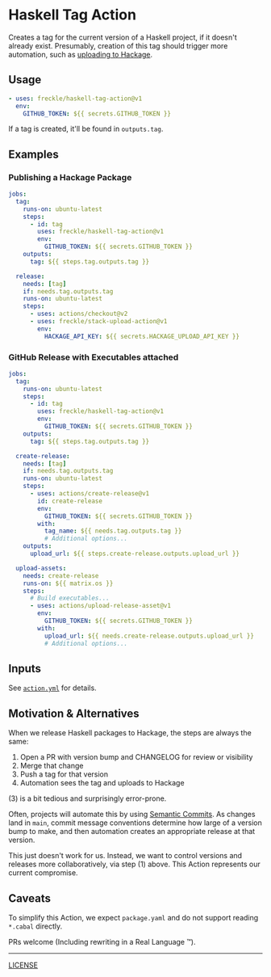 # Haskell Tag Action

Creates a tag for the current version of a Haskell project, if it doesn't
already exist. Presumably, creation of this tag should trigger more automation,
such as [uploading to Hackage][stack-upload-action].

[stack-upload-action]: https://github.com/freckle/stack-upload-action

## Usage

```yaml
- uses: freckle/haskell-tag-action@v1
  env:
    GITHUB_TOKEN: ${{ secrets.GITHUB_TOKEN }}
```

If a tag is created, it'll be found in `outputs.tag`.

## Examples

### Publishing a Hackage Package

```yaml
jobs:
  tag:
    runs-on: ubuntu-latest
    steps:
      - id: tag
        uses: freckle/haskell-tag-action@v1
        env:
          GITHUB_TOKEN: ${{ secrets.GITHUB_TOKEN }}
    outputs:
      tag: ${{ steps.tag.outputs.tag }}

  release:
    needs: [tag]
    if: needs.tag.outputs.tag
    runs-on: ubuntu-latest
    steps:
      - uses: actions/checkout@v2
      - uses: freckle/stack-upload-action@v1
        env:
          HACKAGE_API_KEY: ${{ secrets.HACKAGE_UPLOAD_API_KEY }}
```

### GitHub Release with Executables attached

```yaml
jobs:
  tag:
    runs-on: ubuntu-latest
    steps:
      - id: tag
        uses: freckle/haskell-tag-action@v1
        env:
          GITHUB_TOKEN: ${{ secrets.GITHUB_TOKEN }}
    outputs:
      tag: ${{ steps.tag.outputs.tag }}

  create-release:
    needs: [tag]
    if: needs.tag.outputs.tag
    runs-on: ubuntu-latest
    steps:
      - uses: actions/create-release@v1
        id: create-release
        env:
          GITHUB_TOKEN: ${{ secrets.GITHUB_TOKEN }}
        with:
          tag_name: ${{ needs.tag.outputs.tag }}
          # Additional options...
    outputs:
      upload_url: ${{ steps.create-release.outputs.upload_url }}

  upload-assets:
    needs: create-release
    runs-on: ${{ matrix.os }}
    steps:
      # Build executables...
      - uses: actions/upload-release-asset@v1
        env:
          GITHUB_TOKEN: ${{ secrets.GITHUB_TOKEN }}
        with:
          upload_url: ${{ needs.create-release.outputs.upload_url }}
          # Additional options...
```

## Inputs

See [`action.yml`](./action.yml) for details.

## Motivation & Alternatives

When we release Haskell packages to Hackage, the steps are always the same:

1. Open a PR with version bump and CHANGELOG for review or visibility
2. Merge that change
3. Push a tag for that version
4. Automation sees the tag and uploads to Hackage

(3) is a bit tedious and surprisingly error-prone.

Often, projects will automate this by using [Semantic Commits][sc]. As changes
land in `main`, commit message conventions determine how large of a version bump
to make, and then automation creates an appropriate release at that version.

[sc]: https://gist.github.com/joshbuchea/6f47e86d2510bce28f8e7f42ae84c716

This just doesn't work for us. Instead, we want to control versions and releases
more collaboratively, via step (1) above. This Action represents our current
compromise.

## Caveats

To simplify this Action, we expect `package.yaml` and do not support reading
`*.cabal` directly.

PRs welcome (Including rewriting in a Real Language :tm:).

---

[LICENSE](./LICENSE)
